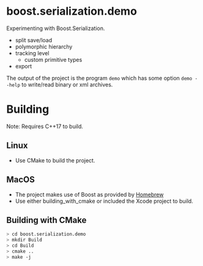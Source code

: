 # boost.serialization.demo

Experimenting with Boost.Serialization.
- split save/load
- polymorphic hierarchy
- tracking level
  - custom primitive types
- export

The output of the project is the program `demo` which has some option `demo --help` to write/read binary or xml archives.

# Building

Note: Requires C++17 to build. 

## Linux

- Use CMake to build the project.

## MacOS

- The project makes use of Boost as provided by [Homebrew](https://brew.sh)
- Use either building_with_cmake or included the Xcode project to build.

## Building with CMake
````sh
> cd boost.serialization.demo
> mkdir Build
> cd Build
> cmake ..
> make -j
````
